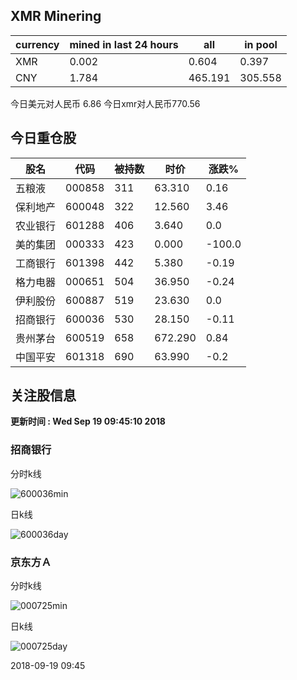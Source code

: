 ## XMR Minering

|currency|mined in last 24 hours|all|in pool|
|---|---|---|---|
|XMR|0.002|0.604|0.397|
|CNY|1.784|465.191|305.558|

今日美元对人民币 6.86	今日xmr对人民币770.56


## 今日重仓股 

|股名|代码|被持数|时价|涨跌%|
|---|---|---|---|---|
|五粮液|000858|311|63.310|0.16|
|保利地产|600048|322|12.560|3.46|
|农业银行|601288|406|3.640|0.0|
|美的集团|000333|423|0.000|-100.0|
|工商银行|601398|442|5.380|-0.19|
|格力电器|000651|504|36.950|-0.24|
|伊利股份|600887|519|23.630|0.0|
|招商银行|600036|530|28.150|-0.11|
|贵州茅台|600519|658|672.290|0.84|
|中国平安|601318|690|63.990|-0.2|

## 关注股信息
**更新时间 : Wed Sep 19 09:45:10 2018**
### 招商银行 
分时k线

![600036min](http://image.sinajs.cn/newchart/min/n/sh600036.gif)

日k线

![600036day](http://image.sinajs.cn/newchart/daily/n/sh600036.gif)

### 京东方Ａ 
分时k线

![000725min](http://image.sinajs.cn/newchart/min/n/sz000725.gif)

日k线

![000725day](http://image.sinajs.cn/newchart/daily/n/sz000725.gif)

2018-09-19 09:45
